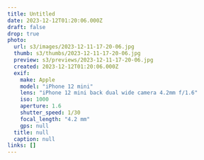 ```yaml
---
title: Untitled
date: 2023-12-12T01:20:06.000Z
draft: false
drop: true
photo:
  url: s3/images/2023-12-11-17-20-06.jpg
  thumb: s3/thumbs/2023-12-11-17-20-06.jpg
  preview: s3/previews/2023-12-11-17-20-06.jpg
  created: 2023-12-12T01:20:06.000Z
  exif:
    make: Apple
    model: "iPhone 12 mini"
    lens: "iPhone 12 mini back dual wide camera 4.2mm f/1.6"
    iso: 1000
    aperture: 1.6
    shutter_speed: 1/30
    focal_length: "4.2 mm"
    gps: null
  title: null
  caption: null
links: []
---
```

